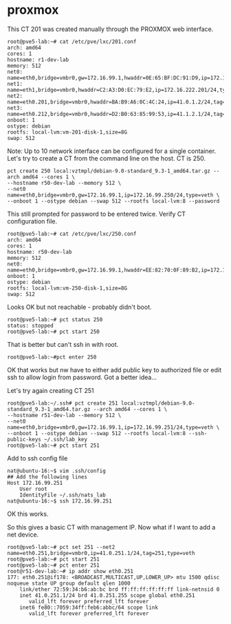 # proxmox


This CT 201 was created manually through the PROXMOX web interface.

```
root@pve5-lab:~# cat /etc/pve/lxc/201.conf 
arch: amd64
cores: 1
hostname: r1-dev-lab
memory: 512
net0: name=eth0,bridge=vmbr0,gw=172.16.99.1,hwaddr=0E:65:BF:DC:91:D9,ip=172.16.99.201/24,type=veth
net1: name=eth1,bridge=vmbr0,hwaddr=C2:A3:D0:EC:79:E2,ip=172.16.222.201/24,type=veth
net2: name=eth0.201,bridge=vmbr0,hwaddr=BA:B9:A6:0C:4C:24,ip=41.0.1.2/24,tag=201,type=veth
net3: name=eth0.212,bridge=vmbr0,hwaddr=D2:B0:63:85:99:53,ip=41.1.2.1/24,tag=212,type=veth
onboot: 1
ostype: debian
rootfs: local-lvm:vm-201-disk-1,size=8G
swap: 512
```

Note: Up to 10 network interface can be configured for a single container.
Let's try to create a CT from the command line on the host.  CT is 250.

```
pct create 250 local:vztmpl/debian-9.0-standard_9.3-1_amd64.tar.gz --arch amd64 --cores 1 \ 
--hostname r50-dev-lab --memory 512 \
--net0 name=eth0,bridge=vmbr0,gw=172.16.99.1,ip=172.16.99.250/24,type=veth \
--onboot 1 --ostype debian --swap 512 --rootfs local-lvm:8 --password
```

This still prompted for password to be entered twice.  Verify CT configuration file.

```
root@pve5-lab:~# cat /etc/pve/lxc/250.conf 
arch: amd64
cores: 1
hostname: r50-dev-lab
memory: 512
net0: name=eth0,bridge=vmbr0,gw=172.16.99.1,hwaddr=EE:82:70:0F:89:B2,ip=172.16.99.250/24,type=veth
onboot: 1
ostype: debian
rootfs: local-lvm:vm-250-disk-1,size=8G
swap: 512
```

Looks OK but not reachable - probably didn't boot.

```
root@pve5-lab:~# pct status 250
status: stopped
root@pve5-lab:~# pct start 250
```

That is better but can't ssh in with root.  

```
root@pve5-lab:~#pct enter 250
```
OK that works but nw have to either add public key to authorized file or edit ssh to allow login from password.  Got a better idea...


Let's try again creating CT 251
```
root@pve5-lab:~/.ssh# pct create 251 local:vztmpl/debian-9.0-standard_9.3-1_amd64.tar.gz --arch amd64 --cores 1 \
--hostname r51-dev-lab --memory 512 \
--net0 name=eth0,bridge=vmbr0,gw=172.16.99.1,ip=172.16.99.251/24,type=veth \
--onboot 1 --ostype debian --swap 512 --rootfs local-lvm:8 --ssh-public-keys ~/.ssh/lab_key 
root@pve5-lab:~# pct start 251
```


Add to ssh config file 
```
nat@ubuntu-16:~$ vim .ssh/config 
## Add the following lines
Host 172.16.99.251
	User root
	IdentityFile ~/.ssh/nats_lab
nat@ubuntu-16:~$ ssh 172.16.99.251
```


OK this works.

So this gives a basic CT with management IP.  Now what if I want to add a net device.

```
root@pve5-lab:~# pct set 251 --net2 name=eth0.251,bridge=vmbr0,ip=41.0.251.1/24,tag=251,type=veth
root@pve5-lab:~# pct start 251
root@pve5-lab:~# pct enter 251
root@r51-dev-lab:~# ip addr show eth0.251
177: eth0.251@if178: <BROADCAST,MULTICAST,UP,LOWER_UP> mtu 1500 qdisc noqueue state UP group default qlen 1000
    link/ether 72:59:34:b6:ab:bc brd ff:ff:ff:ff:ff:ff link-netnsid 0
    inet 41.0.251.1/24 brd 41.0.251.255 scope global eth0.251
       valid_lft forever preferred_lft forever
    inet6 fe80::7059:34ff:feb6:abbc/64 scope link 
       valid_lft forever preferred_lft forever
```



